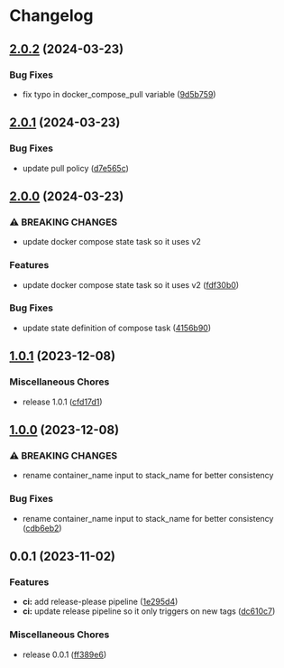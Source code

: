 # Changelog

## [2.0.2](https://github.com/snyssen/ansible_role_compose_deploy/compare/v2.0.1...v2.0.2) (2024-03-23)


### Bug Fixes

* fix typo in docker_compose_pull variable ([9d5b759](https://github.com/snyssen/ansible_role_compose_deploy/commit/9d5b75940a37257fd09ff2447f12ebea650edf90))

## [2.0.1](https://github.com/snyssen/ansible_role_compose_deploy/compare/v2.0.0...v2.0.1) (2024-03-23)


### Bug Fixes

* update pull policy ([d7e565c](https://github.com/snyssen/ansible_role_compose_deploy/commit/d7e565c956725c9dbc48e7f41151d3abdf50bf72))

## [2.0.0](https://github.com/snyssen/ansible_role_compose_deploy/compare/v1.0.1...v2.0.0) (2024-03-23)


### ⚠ BREAKING CHANGES

* update docker compose state task so it uses v2

### Features

* update docker compose state task so it uses v2 ([fdf30b0](https://github.com/snyssen/ansible_role_compose_deploy/commit/fdf30b0bf9d250348c7fc248e22fb0f6f4b97c8c))


### Bug Fixes

* update state definition of compose task ([4156b90](https://github.com/snyssen/ansible_role_compose_deploy/commit/4156b904b129393387168f09ca1bdd43d0824e19))

## [1.0.1](https://github.com/snyssen/ansible_role_compose_deploy/compare/v1.0.0...v1.0.1) (2023-12-08)


### Miscellaneous Chores

* release 1.0.1 ([cfd17d1](https://github.com/snyssen/ansible_role_compose_deploy/commit/cfd17d1a24b81147c80cd475585581cb90cf068d))

## [1.0.0](https://github.com/snyssen/ansible_role_compose_deploy/compare/v0.0.1...v1.0.0) (2023-12-08)


### ⚠ BREAKING CHANGES

* rename container_name input to stack_name for better consistency

### Bug Fixes

* rename container_name input to stack_name for better consistency ([cdb6eb2](https://github.com/snyssen/ansible_role_compose_deploy/commit/cdb6eb29e77853e0995345287fe09ecc2022f196))

## 0.0.1 (2023-11-02)


### Features

* **ci:** add release-please pipeline ([1e295d4](https://github.com/snyssen/ansible_role_compose_deploy/commit/1e295d437d06e4aca1c00fdee53ad972699c11e5))
* **ci:** update release pipeline so it only triggers on new tags ([dc610c7](https://github.com/snyssen/ansible_role_compose_deploy/commit/dc610c7eea99023aaad6fa0f71e60fd0c1affb3a))


### Miscellaneous Chores

* release 0.0.1 ([ff389e6](https://github.com/snyssen/ansible_role_compose_deploy/commit/ff389e691d8490e3ee9496cafecccebd8688e1ea))
